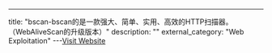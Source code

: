 ---
title: "bscan-bscan的是一款强大、简单、实用、高效的HTTP扫描器。（WebAliveScan的升级版本）"
description: ""
external_category: "Web Exploitation"
---[Visit Website](https://github.com/broken5/bscan)


